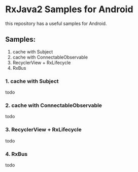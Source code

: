 # RxJava2 Samples for Android

this repository has a useful samples for Android. 


## Samples:

1. cache with Subject
1. cache with ConnectableObservable   
1. RecyclerView + RxLifecycle   
1. RxBus   


### 1. cache with Subject
 
todo


### 2. cache with ConnectableObservable
 
todo


### 3. RecyclerView + RxLifecycle

todo


### 4. RxBus

todo
